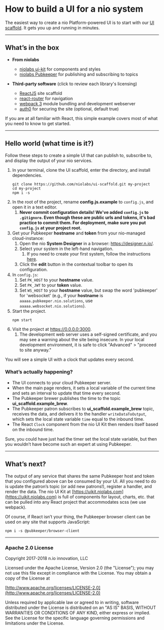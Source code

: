 # How to build a UI for a nio system
The easiest way to create a nio Platform-powered UI is to start with our [UI scaffold](https://github.com/niolabs/ui-scaffold). It gets you up and running in minutes.

---

## What’s in the box

- **From niolabs**
    - [niolabs ui-kit](https://uikit.niolabs.com/) for components and styles
    - [niolabs Pubkeeper](https://niolabs.com/product/pubkeeper) for publishing and subscribing to topics


- **Third-party software** (click to review each library's licensing)
    - [ReactJS](https://reactjs.org/) site scaffold
    - [react-router](https://reacttraining.com/react-router/) for navigation
    - [webpack 3](https://webpack.js.org/) module bundling and development webserver
    - [auth0](https://auth0.com/) for securing the site (optional, default true)


If you are at all familiar with React, this simple example covers most of what you need to know to get started.

---

## Hello world (what time is it?)

Follow these steps to create a simple UI that can publish to, subscribe to, and display the output of your nio services.

1. In your terminal, clone the UI scaffold, enter the directory, and install dependencies.
    ```
    git clone https://github.com/niolabs/ui-scaffold.git my-project
    cd my-project
    npm i -s
    ```
1. In the root of the project, rename **config.js.example** to `config.js`, and open it in a text editor.
    1. **Never commit configuration details! We've added `config.js` to `.gitignore`. Even though these are public urls and tokens, it's bad practice to commit them. For deployment, make sure you put `config.js` at your project root.**
1. Get your Pubkeeper **hostname** and **token** from your nio-managed cloud-instance:
    1. Open the nio **System Designer** in a browser: https://designer.n.io/.
    1. Select your system in the left-hand navigation.
        1. If you need to create your first system, follow the instructions [here](/system-designer/designer-tasks.md#create-a-system).
    1. Click the **edit** button in the contextual toolbar to open its configuration.
1. In `config.js`:
    1. Set `PK_HOST` to your **hostname** value.
    1. Set `PK_JWT` to your **token** value.
    1. Set `WS_HOST` to your **hostname** value, but swap the word 'pubkeeper' for 'websocket' (e.g., if your **hostname** is `aaaaa.pubkeeper.nio.solutions`, use `aaaaa.websocket.nio.solutions`).
1. Start the project.
    ```
    npm start
    ```
1. Visit the project at https://0.0.0.0:3000.
    1. The development web server uses a self-signed certificate, and you may see a warning about the site being insecure. In your local development environment, it is safe to click "Advanced" > "proceed to site anyway."

You will see a simple UI with a clock that updates every second.

### What’s actually happening?

  - The UI connects to your cloud Pubkeeper server.
  - When the main page renders, it sets a local variable of the current time and sets an interval to update that time every second.
  - The Pubkeeper brewer publishes the time to the topic **ui_scaffold.example_brew**.
  - The Pubkeeper patron subscribes to **ui_scaffold.example_brew** topic, receives the data, and delivers it to the handler `writeDataToOutput`, which sets the local state variable `time` equal to the inbound time.
  - The React `Clock` component from the nio UI Kit then renders itself based on the inbound time.

Sure, you could have just had the timer set the local state variable, but then you wouldn’t have become such an expert at using Pubkeeper.

---

## What’s next?
The output of any service that shares the same Pubkeeper host and token that you configured above can be consumed by your UI. All you need to do is update the patron’s topic (or add new patrons!), register a handler, and render the data.
The nio UI Kit at [https://uikit.niolabs.com](https://uikit.niolabs.com) is full of components for layout, charts, etc. that can be pulled into any React project that accommodates scss (we use webpack).

Of course, if React isn’t your thing, the Pubkeeper browser client can be used on any site that supports JavaScript:
 ```
 npm i -s @pubkeeper/browser-client
 ```

---

### Apache 2.0 License

Copyright 2017-2018 n.io innovation, LLC

Licensed under the Apache License, Version 2.0 (the "License");
you may not use this file except in compliance with the License.
You may obtain a copy of the License at

[http://www.apache.org/licenses/LICENSE-2.0](http://www.apache.org/licenses/LICENSE-2.0)

Unless required by applicable law or agreed to in writing, software
distributed under the License is distributed on an "AS IS" BASIS,
WITHOUT WARRANTIES OR CONDITIONS OF ANY KIND, either express or implied.
See the License for the specific language governing permissions and
limitations under the License.
